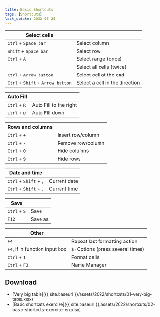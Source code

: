 ```yaml
---
title: Basic Shortcuts
tags: [Shortcuts]
last_update: 2022-06-25
---
```


| Select cells |   |
| --- | --- |
| `Ctrl` + `Space bar` | Select column |
| `Shift` + `Space bar` | Select row |
| `Ctrl` + `A` | Select range (once) |
|   | Select all cells (twice) |
| `Ctrl` + `Arrow button` | Select cell at the end |
| `Ctrl` + `Shift` + `Arrow button` | Select a cell in the direction |

| Auto Fill |   |
| --- | --- |
| `Ctrl` + `R` | Auto Fill to the right |
| `Ctrl` + `D` | Auto Fill down |

| Rows and columns |   |
| --- | --- |
| `Ctrl` + `+` | Insert row/column |
| `Ctrl` + `-` | Remove row/column |
| `Ctrl` + `0` | Hide columns |
| `Ctrl` + `9` | Hide rows |

| Date and time |   |
| --- | --- |
| `Ctrl` + `Shift` + `,` | Current date |
| `Ctrl` + `Shift` + `.` | Current time |

| Save |   |
| --- | --- |
| `Ctrl` + `S` | Save |
| `F12` | Save as |

| Other​​​​​​​ |   |
| --- | --- |
| `F4` | Repeat last formatting action |
| `F4`, if in function input box | `$`-Options (press several times) |
| `Ctrl` + `1` | Format cells |
| `Ctrl` + `F3` | Name Manager |

## Download

- [Very big table]({{ site.baseurl }}/assets/2022/shortcuts/01-very-big-table.xlsx)
- [Basic shortcuts exercise]({{ site.baseurl }}/assets/2022/shortcuts/02-basic-shortcuts-exercise-en.xlsx)
